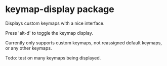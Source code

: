 # keymap-display package

Displays custom keymaps with a nice interface.

Press 'alt-d' to toggle the keymap display.

Currently only supports custom keymaps, not reassigned default keymaps, or any
other keymaps.

Todo: test on many keymaps being displayed.
